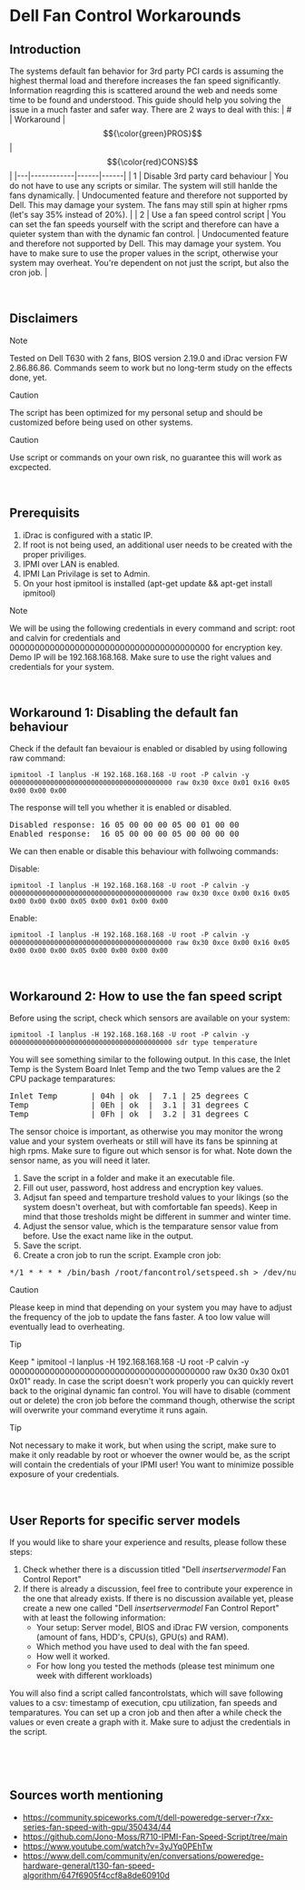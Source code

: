 # Dell Fan Control Workarounds

## Introduction
The systems default fan behavior for 3rd party PCI cards is assuming the highest thermal load and therefore increases the fan speed significantly. Information reagrding this is scattered around the web and needs some time to be found and understood. This guide should help you solving the issue in a much faster and safer way. There are 2 ways to deal with this:
| # | Workaround | $${\color{green}PROS}$$ | $${\color{red}CONS}$$ |
|---|------------|------|------|
| 1 | Disable 3rd party card behaviour | You do not have to use any scripts or similar. The system will still hanlde the fans dynamically. | Undocumented feature and therefore not supported by Dell. This may damage your system. The fans may still spin at  higher rpms (let's say 35% instead of 20%). |
| 2 | Use a fan speed control script   | You can set the fan speeds yourself with the script and therefore can have a quieter system than with the dynamic fan control. | Undocumented feature and therefore not supported by Dell. This may damage your system. You have to make sure to use the proper values in the script, otherwise your system may overheat. You're dependent on not just the script, but also the cron job.     |



 &nbsp; 
  &nbsp; &nbsp;
   &nbsp;

## Disclaimers
> [!NOTE]
> Tested on Dell T630 with 2 fans, BIOS version 2.19.0 and iDrac version FW 2.86.86.86. Commands seem to work but no long-term study on the effects done, yet.

> [!CAUTION]
> The script has been optimized for my personal setup and should be customized before being used on other systems.

> [!CAUTION]
> Use script or commands on your own risk, no guarantee this will work as excpected.

 &nbsp; 
  &nbsp; &nbsp;
   &nbsp;

## Prerequisits
1) iDrac is configured with a static IP.
2) If root is not being used, an additional user needs to be created with the proper priviliges.
3) IPMI over LAN is enabled.
4) IPMI Lan Privilage is set to Admin.
6) On your host ipmitool is installed (apt-get update && apt-get install ipmitool)

> [!NOTE]
> We will be using the following credentials in every command and script: root and calvin for credentials and 0000000000000000000000000000000000000000 for encryption key. Demo IP will be 192.168.168.168. Make sure to use the right values and credentials for your system.

 &nbsp; 
  &nbsp; &nbsp;
   &nbsp;

## Workaround 1: Disabling the default fan behaviour
Check if the default fan bevaiour is enabled or disabled by using following raw command:
```
ipmitool -I lanplus -H 192.168.168.168 -U root -P calvin -y 0000000000000000000000000000000000000000 raw 0x30 0xce 0x01 0x16 0x05 0x00 0x00 0x00
```

The response will tell you whether it is enabled or disabled.
<pre>
Disabled response: 16 05 00 00 00 05 00 01 00 00
Enabled response:  ﻿16 05 00 00 00 05 00 00 00 00
</pre>

We can then enable or disable this behaviour with follwoing commands:

Disable: 
```
ipmitool -I lanplus -H 192.168.168.168 -U root -P calvin -y 0000000000000000000000000000000000000000 raw 0x30 0xce 0x00 0x16 0x05 0x00 0x00 0x00 0x05 0x00 0x01 0x00 0x00
```
Enable:
```
ipmitool -I lanplus -H 192.168.168.168 -U root -P calvin -y 0000000000000000000000000000000000000000 raw 0x30 0xce 0x00 0x16 0x05 0x00 0x00 0x00 0x05 0x00 0x00 0x00 0x00
```

 
 &nbsp; 
  &nbsp; &nbsp;
   &nbsp;

## Workaround 2: How to use the fan speed script
Before using the script, check which sensors are available on your system: 
```
ipmitool -I lanplus -H 192.168.168.168 -U root -P calvin -y 0000000000000000000000000000000000000000 sdr type temperature
```
You will see something similar to the following output. In this case, the Inlet Temp is the System Board Inlet Temp and the two Temp values are the 2 CPU package temparatures:
<pre>
Inlet Temp       | 04h | ok  |  7.1 | 25 degrees C
Temp             | 0Eh | ok  |  3.1 | 31 degrees C
Temp             | 0Fh | ok  |  3.2 | 31 degrees C
</pre>
The sensor choice is important, as otherwise you may monitor the wrong value and your system overheats or still will have its fans be spinning at high rpms. Make sure to figure out which sensor is for what. Note down the sensor name, as you will need it later.

1) Save the script in a folder and make it an executable file.
2) Fill out user, password, host address and encryption key values.
3) Adjsut fan speed and temparture treshold values to your likings (so the system doesn't overheat, but with comfortable fan speeds). Keep in mind that those tresholds might be different in summer and winter time.
4) Adjust the sensor value, which is the temparature sensor value from before. Use the exact name like in the output.
5) Save the script.
6) Create a cron job to run the script. Example cron job:
<pre>*/1 * * * * /bin/bash /root/fancontrol/setspeed.sh > /dev/null 2>&1 
</pre>
> [!CAUTION]
> Please keep in mind that depending on your system you may have to adjust the frequency of the job to update the fans faster. A too low value will eventually lead to overheating.

> [!TIP]
> Keep " ipmitool -I lanplus -H 192.168.168.168 -U root -P calvin -y 0000000000000000000000000000000000000000 raw 0x30 0x30 0x01 0x01" ready. In case the script doesn't work properly you can quickly revert back to the original dynamic fan control. You will have to disable (comment out or delete) the cron job before the command though, otherwise the script will overwrite your command everytime it runs again.

> [!TIP]
> Not necessary to make it work, but when using the script, make sure to make it only readable by root or whoever the owner would be, as the script will contain the credentials of your IPMI user! You want to minimize possible exposure of your credentials.


 &nbsp; 
  &nbsp; &nbsp;
   &nbsp;


## User Reports for specific server models
If you would like to share your experience and results, please follow these steps:
1) Check whether there is a discussion titled "Dell $insert server model$ Fan Control Report"
2) If there is already a discussion, feel free to contribute your experence in the one that already exists. If there is no discussion available yet, please create a new one called "Dell $insert server model$ Fan Control Report" with at least the following information:
   - Your setup: Server model, BIOS and iDrac FW version, components (amount of fans, HDD's, CPU(s), GPU(s) and RAM).
   - Which method you have used to deal with the fan speed.
   - How well it worked.
   - For how long you tested the methods (please test minimum one week with different workloads)


You will also find a script called fancontrolstats, which will save following values to a csv: timestamp of execution, cpu utilization, fan speeds and temparatures. You can set up a cron job and then after a while check the values or even create a graph with it. Make sure to adjust the credentials in the script.


 &nbsp; 
  &nbsp; &nbsp;
   &nbsp;

 &nbsp; 
  &nbsp; &nbsp;
   &nbsp;


## Sources worth mentioning
- https://community.spiceworks.com/t/dell-poweredge-server-r7xx-series-fan-speed-with-gpu/350434/44
- https://github.com/Jono-Moss/R710-IPMI-Fan-Speed-Script/tree/main
- https://www.youtube.com/watch?v=3yJYq0PEhTw
- https://www.dell.com/community/en/conversations/poweredge-hardware-general/t130-fan-speed-algorithm/647f6905f4ccf8a8de60910d
